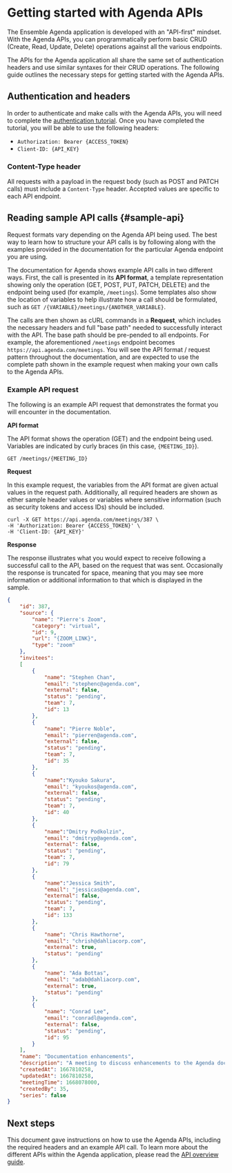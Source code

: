 # Getting started with Agenda APIs

The Ensemble Agenda application is developed with an "API-first" mindset. With the Agenda APIs, you can programmatically perform basic CRUD (Create, Read, Update, Delete) operations against all the various endpoints.

The APIs for the Agenda application all share the same set of authentication headers and use similar syntaxes for their CRUD operations. The following guide outlines the necessary steps for getting started with the Agenda APIs.

## Authentication and headers

In order to authenticate and make calls with the Agenda APIs, you will need to complete the [authentication tutorial](./authentication.md). Once you have completed the tutorial, you will be able to use the following headers:

- `Authorization: Bearer {ACCESS_TOKEN}`
- `Client-ID: {API_KEY}`

### Content-Type header

All requests with a payload in the request body (such as POST and PATCH calls) must include a `Content-Type` header. Accepted values are specific to each API endpoint. 

## Reading sample API calls {#sample-api}

Request formats vary depending on the Agenda API being used. The best way to learn how to structure your API calls is by following along with the examples provided in the documentation for the particular Agenda endpoint you are using.

The documentation for Agenda shows example API calls in two different ways. First, the call is presented in its **API format**, a template representation showing only the operation (GET, POST, PUT, PATCH, DELETE) and the endpoint being used (for example, `/meetings`). Some templates also show the location of variables to help illustrate how a call should be formulated, such as `GET /{VARIABLE}/meetings/{ANOTHER_VARIABLE}`.

The calls are then shown as cURL commands in a **Request**, which includes the necessary headers and full "base path" needed to successfully interact with the API. The base path should be pre-pended to all endpoints. For example, the aforementioned `/meetings` endpoint becomes `https://api.agenda.com/meetings`. You will see the API format / request pattern throughout the documentation, and are expected to use the complete path shown in the example request when making your own calls to the Agenda APIs.

### Example API request

The following is an example API request that demonstrates the format you will encounter in the documentation.

**API format**

The API format shows the operation (GET) and the endpoint being used. Variables are indicated by curly braces (in this case, `{MEETING_ID}`).

```http
GET /meetings/{MEETING_ID}
```

**Request**

In this example request, the variables from the API format are given actual values in the request path. Additionally, all required headers are shown as either sample header values or variables where sensitive information (such as security tokens and access IDs) should be included.

```shell
curl -X GET https://api.agenda.com/meetings/387 \
-H 'Authorization: Bearer {ACCESS_TOKEN}' \
-H 'Client-ID: {API_KEY}'
```

**Response**

The response illustrates what you would expect to receive following a successful call to the API, based on the request that was sent. Occasionally the response is truncated for space, meaning that you may see more information or additional information to that which is displayed in the sample.

```json
{
    "id": 387,
    "source": {
        "name": "Pierre's Zoom",
        "category": "virtual",
        "id": 9,
        "url": "{ZOOM_LINK}",
        "type": "zoom"
    },
    "invitees":
    [
        {
            "name": "Stephen Chan",
            "email": "stephenc@agenda.com",
            "external": false,
            "status": "pending",
            "team": 7,
            "id": 13
        },
        {
            "name": "Pierre Noble",
            "email": "pierren@agenda.com",
            "external": false,
            "status": "pending",
            "team": 7,
            "id": 35
        },
        {
            "name":"Kyouko Sakura",
            "email": "kyoukos@agenda.com",
            "external": false,
            "status": "pending",
            "team": 7,
            "id": 40
        },               
        {
            "name":"Dmitry Podkolzin",
            "email": "dmitryp@agenda.com",
            "external": false,
            "status": "pending",
            "team": 7,
            "id": 79
        },
        {
            "name":"Jessica Smith",
            "email": "jessicas@agenda.com",
            "external": false,
            "status": "pending",
            "team": 7,
            "id": 133
        },                    
        {
            "name": "Chris Hawthorne",
            "email": "chrish@dahliacorp.com",
            "external": true,
            "status": "pending"
        },
        {
            "name": "Ada Bottas",
            "email": "adab@dahliacorp.com",
            "external": true,
            "status": "pending"
        },
        {
            "name": "Conrad Lee",
            "email": "conradl@agenda.com",
            "external": false,
            "status": "pending",
            "id": 95
        }
    ],
    "name": "Documentation enhancements",
    "description": "A meeting to discuss enhancements to the Agenda documentation.",
    "createdAt": 1667810258,
    "updatedAt": 1667810258,
    "meetingTime": 1668078000,
    "createdBy": 35,
    "series": false
}
```

## Next steps

This document gave instructions on how to use the Agenda APIs, including the required headers and an example API call. To learn more about the different APIs within the Agenda application, please read the [API overview guide](./overview.md).